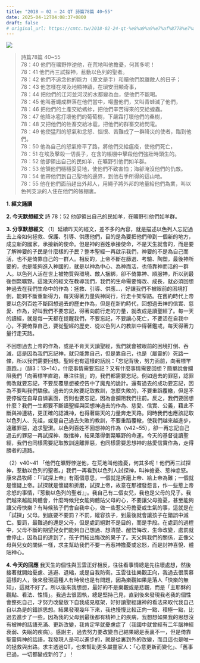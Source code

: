 ```yaml
---
title: "2018 – 02 – 24 QT 詩篇78篇 40~55"
date: 2025-04-12T04:08:37+0800
draft: false
# original_url: https://cmtc.tw/2018-02-24-qt-%e8%a9%a9%e7%af%8778%e7%af%87-4055
---
```


![](/images/qt.jpg)
> 詩篇78篇 40\~55  
> 78：40 他們在曠野悖逆他，在荒地叫他擔憂，何其多呢！  
> 78：41 他們再三試探神，惹動以色列的聖者。  
> 78：42 他們不追念他的能力（原文是手）和贖他們脫離敵人的日子；  
> 78：43 他怎樣在埃及地顯神蹟，在瑣安田顯奇事，  
> 78：44 把他們的江河並河汊的水都變為血，使他們不能喝。  
> 78：45 他叫蒼蠅成群落在他們當中，嘬盡他們，又叫青蛙滅了他們，  
> 78：46 把他們的土產交給螞蚱，把他們辛苦得來的交給蝗蟲。  
> 78：47 他降冰雹打壞他們的葡萄樹，下嚴霜打壞他們的桑樹，  
> 78：48 又把他們的牲畜交給冰雹，把他們的群畜交給閃電。  
> 78：49 他使猛烈的怒氣和忿怒、惱恨、苦難成了一群降災的使者，臨到他們。  
> 78：50 他為自己的怒氣修平了路，將他們交給瘟疫，使他們死亡，  
> 78：51 在埃及擊殺一切長子，在含的帳棚中擊殺他們強壯時頭生的。  
> 78：52 他卻領出自己的民如羊，在曠野引他們如羊群。  
> 78：53 他領他們穩穩妥妥地，使他們不致害怕；海卻淹沒他們的仇敵。  
> 78：54 他帶他們到自己聖地的邊界，到他右手所得的這山地。  
> 78：55 他在他們面前趕出外邦人，用繩子將外邦的地量給他們為業，叫以色列支派的人住在他們的帳棚裏。

**1. 經文誦讀**

**2.  今天默想經文**
詩 78：52 他卻領出自己的民如羊，在曠野引他們如羊群。

**3. 分享默想經文**
（1）延續昨天的經文，差不多的內容，就是描述以色列人忘記過去上帝如何拯救、保護、引導、供應他們，目的是為要把他們帶到一個新的地方，成立新的國家，承接新的使命。但是神的百姓承接使命，不是天生就會的，而是要了解神要的子民是什麼樣的子民？整本聖經一再啟示我們，神要的不是為自己而活，也不是倚靠自己的一群人。相反的，上帝不斷在篩選、考驗、陶塑，最後神所要的，也是能夠進入神國的，就是以神為中心、為神而活，也倚靠神而活的一群人。以色列人活在世上被物質與環境、敵人捆綁，卻不倚靠神、順服神，所以到最後倒斃曠野。這幾天的經文在教導我們，我們的生命需要悔改、成長，就必須回想神過去在我們生命中的作為：拯救、引導、供應…，好讓我們不被眼前的困境打倒，能夠不斷重新得力，每天得著力量與神同行，行走十架窄路。在舊約時代上帝要以色列百姓不斷回想過去的歷史作為，但是在新約時代，回想過去神的信實、慈愛、作為，好叫我們不要忘記，得著向前行走的力量，就改成是讀聖經了。每一天的讀經，就是每一天都在提醒我們，不要忘記，不要讓心死亡，不要活在自我中心，不要倚靠自己，要從聖經的歷史、從以色列人的教訓中得著鑑戒，每天得著力量行走天路。

不回想過去上帝的作為，或是不肯天天讀聖經，我們就會被眼前的困境打倒、吞滅，這是因為我們忘記神，就只能靠自己，但是靠自己，也是（屬靈的）死路一條，所以我們需要回想。聖經也有這樣的話說：「忘記背後，努力面前，向著標竿直跑。」（腓3：13\~14），什麼事情需要忘記？又有什麼事情需要回想？簡單說會攔阻我們「向著標竿直跑，專注往前」的，我們都需要忘記。例如過去的罪惡，認罪悔改就要忘記，不要反覆思想被控告中了魔鬼的詭計。還有過去的成功要忘記，因為不要叫我們驕傲。過去的失敗要記取教訓，怎麼失敗的，不要重蹈覆轍，但是不要停留在自卑自憐裏面，否則也要忘記，因為會攔阻我們往前。反之，我們要回想什麼？我們一生都要不斷讀聖經與回想神過去的作為、慈愛、信實、公義，藉此不斷與神連結，更正確的認識神，也得著屬天的力量奔走天路。同時我們也應該記取以色列人、先祖，或是自己過去失敗的教訓，不要重蹈覆轍，使我們越來越進步，遠離罪惡，追求聖潔。以色列百姓不回想神的作為（v42\~55），卻一再忘記自己過去的罪惡一再試探神、敵擋神，結果落得倒斃曠野的命運。今天的基督徒讀聖經，我們也同樣需要記取教訓遠離罪惡，也同樣需要思想神的慈愛信實作為，走得勝者的道路。

（2）v40\~41 「他們在曠野悖逆他，在荒地叫他擔憂，何其多呢！他們再三試探神，惹動以色列的聖者。」我們一再看到以色列人試探神，叫神擔憂、惹神忿怒。康來昌牧師：「『試探上帝』有兩個意思，一個就是折磨上帝、給上帝為難；一個就是懷疑上帝。試探就是懷疑和折磨，試探上帝，故意在那裡發怨言，作一些惹上帝忿怒的事情，『惹動以色列的聖者』」。我自己有二個女兒，我也是父母的兒子。我們越來越能夠體會，什麼時候兒女能夠體貼父母的心，不要讓父母擔憂，甚至能夠讓父母快樂？有時候孩子們會自我中心，做一些惹父母擔憂或生氣的事，這就是在「試探」父母。到底要不要罰？不罰，縱容孩子，到最後就會讓孩子在錯誤中滅亡。要罰，最難過的還是父母，但是處罰絕對不是目的，而是手段。在處罰的過程中，父母不斷的期望兒女們能夠自己想通、想清楚、醒悟悔改，生命改變，處罰就會停止，因為目的達到了，孩子們結出悔改的果子了。天父與我們的關係，正像父母與兒女的關係一樣，求主幫助我們不要一再惹神擔憂或忿怒，而是討神喜悅、體貼神心。

**4. 今天的回應**
我天生的個性與玉雲正好相反，往往看事情總是先往壞處想，然後接著就開始憂慮、逃避、退縮，或是自我防衛。玉雲往往樂觀正向，我過去很羡慕這樣的人，後來發現這種人有時候也是有問題，因為樂觀如果是落人「快樂的無知」，這就不好了。所以後來我想想，最好的不是樂觀或是悲觀，而是「主耶穌的觀點、看法、性情」。我過去很固執，總是堅持己見，直到後來發現我老我的個性會整死自己，才努力改變放下自我成見框架，好好讀聖經讓神的看法來取代我自己自以為是的錯誤思想。結果發現幾年下來，我也慢慢比較正向一點、積極一點，比過去進步了一些。因為我的父母到最後都有精神上的疾病，我想想如果我的思想沒有被神的話語充滿、更新改變，我肯定早就憂慮症了（我國中就曾經有二年腦神經衰弱、失眠的疾病）。感謝主，過去努力要改變自己結果總是表裏不一，但是倚靠聖靈與神的話語，我發現人是可以進步的，就是從裏到外的改變，而且這也是唯一的拯救與出路。求主透過QT，也來幫助更多屬靈家人：「心意更新而變化」、「舊事已過，一切都變成新的了」！
